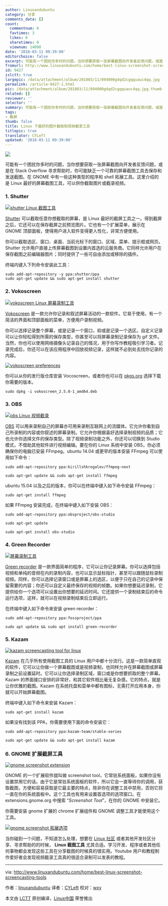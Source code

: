 ```yaml
---
author: Linuxandubuntu
category: 分享
comments_data: []
count:
  commentnum: 0
  favtimes: 3
  likes: 0
  sharetimes: 0
  viewnum: 14098
date: '2018-03-11 09:39:00'
editorchoice: false
excerpt: 可能有一个困扰你多时的问题，当你想要获取一张屏幕截图向开发者反馈问题，或是在 Stack Overflow 寻求帮助时，你可能缺乏一个可靠的屏幕截图工具去保存和发送截图。
fromurl: http://www.linuxandubuntu.com/home/best-linux-screenshot-screencasting-tools
id: 9427
islctt: true
largepic: /data/attachment/album/201803/11/094000g4qd2cgqquauc4qq.jpg
permalink: /article-9427-1.html
pic: /data/attachment/album/201803/11/094000g4qd2cgqquauc4qq.jpg.thumb.jpg
related: []
reviewer: ''
selector: ''
summary: 可能有一个困扰你多时的问题，当你想要获取一张屏幕截图向开发者反馈问题，或是在 Stack Overflow 寻求帮助时，你可能缺乏一个可靠的屏幕截图工具去保存和发送截图。
tags:
- 截屏
thumb: false
title: Linux 下最好的图片截取和视频截录工具
titlepic: true
translator: CYLeft
updated: '2018-03-11 09:39:00'
---
```


![](/data/attachment/album/201803/11/094000g4qd2cgqquauc4qq.jpg)


可能有一个困扰你多时的问题，当你想要获取一张屏幕截图向开发者反馈问题，或是在 Stack Overflow 寻求帮助时，你可能缺乏一个可靠的屏幕截图工具去保存和发送截图。在 GNOME 中有一些这种类型的程序和 shell 拓展工具。这里介绍的是 Linux 最好的屏幕截图工具，可以供你截取图片或截录视频。


### 1. Shutter


[![shutter Linux 截图工具](/data/attachment/album/201803/11/094000rrxkhnhzp4wbhrob.jpg)](http://www.linuxandubuntu.com/uploads/2/1/1/5/21152474/shutter-linux-screenshot-taking-tools_orig.jpg)


[Shutter](http://shutter-project.org/) 可以截取任意你想截取的屏幕，是 Linux 最好的截屏工具之一。得到截屏之后，它还可以在保存截屏之前预览图片。它也有一个扩展菜单，展示在 GNOME 顶部面板，使得用户进入软件变得更人性化，非常方便使用。


你可以截取选区、窗口、桌面、当前光标下的窗口、区域、菜单、提示框或网页。Shutter 允许用户直接上传屏幕截图到设置内首选的云服务商。它同样允许用户在保存截图之前编辑器图片；同时提供了一些可自由添加或移除的插件。


终端内键入下列命令安装此工具：



```
sudo add-apt-repository -y ppa:shutter/ppa
sudo apt-get update && sudo apt-get install shutter

```

### 2. Vokoscreen


[![vokoscreen Linux 屏幕录制工具](/data/attachment/album/201803/11/094001rip1vxp5v5mpm0e5.jpg)](http://www.linuxandubuntu.com/uploads/2/1/1/5/21152474/vokoscreen-screencasting-tool-for-linux_orig.jpg)


[Vokoscreen](https://github.com/vkohaupt/vokoscreen) 是一款允许你记录和叙述屏幕活动的一款软件。它易于使用，有一个简洁的界面和顶部面板的菜单，方便用户录制视频。


你可以选择记录整个屏幕，或是记录一个窗口，抑或是记录一个选区。自定义记录可以让你轻松得到所需的保存类型，你甚至可以将屏幕录制记录保存为 gif 文件。当然，你也可以使用网络摄像头记录自己的情况，用于你写作教程吸引学习者。记录完成后，你还可以在该应用程序中回放视频记录，这样就不必到处去找你记录的内容。


[![vokoscreen preferences](/data/attachment/album/201803/11/094001fhcx3tmcazk1n7kr.jpg)](http://www.linuxandubuntu.com/uploads/2/1/1/5/21152474/vokoscreen-preferences_orig.jpg)


你可以从你的发行版仓库安装 Vocoscreen，或者你也可以在 [pkgs.org](https://pkgs.org/download/vokoscreen) 选择下载你需要的版本。



```
sudo dpkg -i vokoscreen_2.5.0-1_amd64.deb

```

### 3. OBS


[![obs Linux 视频截录](/data/attachment/album/201803/11/094001un32kszsnntqyc2m.jpg)](http://www.linuxandubuntu.com/uploads/2/1/1/5/21152474/obs-linux-screencasting-tool_orig.jpg)


[OBS](https://obsproject.com/) 可以用来录制自己的屏幕亦可用来录制互联网上的流媒体。它允许你看到自己所录制的内容或你叙述的屏幕录制。它允许你根据喜好选择录制视频的品质；它也允许你选择文件的保存类型。除了视频录制功能之外，你还可以切换到 Studio 模式，不借助其他软件进行视频编辑。要在你的 Linux 系统中安装 OBS，你必须确保你的电脑已安装 FFmpeg。ubuntu 14.04 或更早的版本安装 FFmpeg 可以使用如下命令：



```
sudo add-apt-repository ppa:kirillshkrogalev/ffmpeg-next

sudo apt-get update && sudo apt-get install ffmpeg

```

ubuntu 15.04 以及之后的版本，你可以在终端中键入如下命令安装 FFmpeg：



```
sudo apt-get install ffmpeg

```

​如果 FFmpeg 安装完成，在终端中键入如下安装 OBS：



```
sudo add-apt-repository ppa:obsproject/obs-studio

sudo apt-get update

sudo apt-get install obs-studio

```

### 4. Green Recorder


[![屏幕录制工具](/data/attachment/album/201803/11/094002xj841c0j840yxjyv.jpg)](http://www.linuxandubuntu.com/uploads/2/1/1/5/21152474/green-recording-linux-tool_orig.jpg)


[Green recorder](https://github.com/foss-project/green-recorder) 是一款界面简单的程序，它可以让你记录屏幕。你可以选择包括视频和单纯的音频在内的录制内容，也可以显示鼠标指针，甚至可以跟随鼠标录制视频。同样，你可以选择记录窗口或是屏幕上的选区，以便于只在自己的记录中保留需要的内容；你还可以自定义最终保存的视频的帧数。如果你想要延迟录制，它提供给你一个选项可以设置出你想要的延迟时间。它还提供一个录制结束后的命令运行选项，这样，就可以在视频录制结束后立即运行。​


在终端中键入如下命令来安装 green recorder：



```
sudo add-apt-repository ppa:fossproject/ppa

sudo apt update && sudo apt install green-recorder

```

### 5. Kazam


[![kazam screencasting tool for linux](/data/attachment/album/201803/11/094002ykvt4tkhhfvaamvc.jpg)](http://www.linuxandubuntu.com/uploads/2/1/1/5/21152474/kazam-screencasting-tool-for-linux_orig.jpg)


[Kazam](https://launchpad.net/kazam) 在几乎所有使用截图工具的 Linux 用户中都十分流行。这是一款简单直观的软件，它可以让你做一个屏幕截图或是视频录制，也同样允许在屏幕截图或屏幕录制之前设置延时。它可以让你选择录制区域，窗口或是你想要抓取的整个屏幕。Kazam 的界面接口安排的非常好，和其它软件相比毫无复杂感。它的特点，就是让你优雅的截图。Kazam 在系统托盘和菜单中都有图标，无需打开应用本身，你就可以开始屏幕截图。​​


终端中键入如下命令来安装 Kazam：



```
sudo apt-get install kazam

```

​如果没有找到该 PPA，你需要使用下面的命令安装它：



```
sudo add-apt-repository ppa:kazam-team/stable-series

sudo apt-get update && sudo apt-get install kazam

```

### 6. GNOME 扩展截屏工具


[![gnome screenshot extension](/data/attachment/album/201803/11/094002qtrss5b493lbxdyl.jpg)](http://www.linuxandubuntu.com/uploads/2/1/1/5/21152474/gnome-screenshot-extension-compressed_orig.jpg)


GNOME 的一个扩展软件就叫做 screenshot tool，它常驻系统面板，如果你没有设置禁用它的话。由于它是常驻系统面板的软件，所以它会一直等待你的调用，获取截图，方便和容易获取是它最主要的特点，除非你在调整工具中禁用，否则它将一直在你的系统面板中。这个工具也有用来设置首选项的选项窗口。在 extensions.gnome.org 中搜索 “*Screenshot Tool*”，在你的 GNOME 中安装它。


你需要安装 gnome 扩展的 chrome 扩展组件和 GNOME 调整工具才能使用这个工具。


[![gnome screenshot 拓展选项](/data/attachment/album/201803/11/094003mrmb0buf03cb3buc.jpg)](http://www.linuxandubuntu.com/uploads/2/1/1/5/21152474/gnome-screenshot-extension-preferences_orig.jpg)


当你碰到一个问题，不知道怎么处理，想要在 [Linux 社区](http://www.linuxandubuntu.com/home/top-10-communities-to-help-you-learn-linux) 或者其他开发社区分享、寻求帮助的的时候， **Linux 截图工具** 尤其合适。学习开发、程序或者其他任何事物都会发现这些工具在分享截图的时候真的很实用。Youtube 用户和教程制作爱好者会发现视频截录工具真的很适合录制可以发表的教程。




---


via: <http://www.linuxandubuntu.com/home/best-linux-screenshot-screencasting-tools>


作者：[linuxandubuntu](http://www.linuxandubuntu.com) 译者：[CYLeft](https://github.com/CYLeft) 校对：[wxy](https://github.com/wxy)


本文由 [LCTT](https://github.com/LCTT/TranslateProject) 原创编译，[Linux中国](https://linux.cn/) 荣誉推出